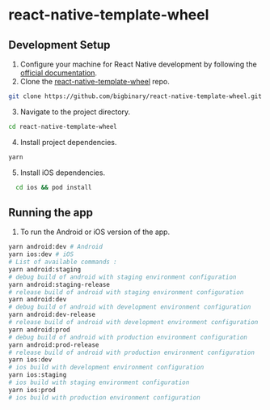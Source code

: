 # react-native-template-wheel

## Development Setup

1. Configure your machine for React Native development by following the [official documentation](https://reactnative.dev/docs/environment-setup).
1. Clone the [react-native-template-wheel](https://github.com/bigbinary/react-native-template-wheel) repo.

```bash
git clone https://github.com/bigbinary/react-native-template-wheel.git
```

3. Navigate to the project directory.

```bash
cd react-native-template-wheel
```

4. Install project dependencies.

```bash
yarn
```

5. Install iOS dependencies.

```bash
  cd ios && pod install
```

## Running the app

1. To run the Android or iOS version of the app.

```bash
yarn android:dev # Android
yarn ios:dev # iOS
# List of available commands :
yarn android:staging
# debug build of android with staging environment configuration
yarn android:staging-release
# release build of android with staging environment configuration
yarn android:dev
# debug build of android with development environment configuration
yarn android:dev-release
# release build of android with development environment configuration
yarn android:prod
# debug build of android with production environment configuration
yarn android:prod-release
# release build of android with production environment configuration
yarn ios:dev
# ios build with development environment configuration
yarn ios:staging
# ios build with staging environment configuration
yarn ios:prod
# ios build with production environment configuration
```
